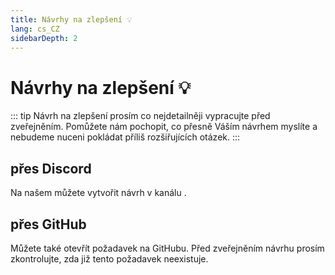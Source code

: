 ```yaml
---
title: Návrhy na zlepšení 💡
lang: cs_CZ
sidebarDepth: 2
---
```


# Návrhy na zlepšení :bulb:
::: tip
Návrh na zlepšení prosím co nejdetailněji vypracujte před zveřejněním. Pomůžete nám pochopit, co přesně Váším návrhem myslíte a nebudeme nuceni pokládat příliš rozšiřujících otázek.
:::

## přes Discord
Na našem <discord/> můžete vytvořit návrh v kanálu <discord-channel channel="suggestions"/>.

## přes GitHub
Můžete také otevřít požadavek na <a :href="$themeConfig.variables.github + '/issues'" target="_blank">GitHubu</a>. Před zveřejněním návrhu prosím zkontrolujte, zda již tento požadavek neexistuje. 
